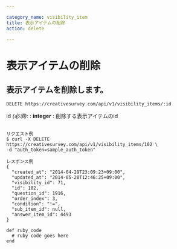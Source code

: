 ```yaml
---

category_name: visibility_item
title: 表示アイテムの削除
action: delete

---
```


# 表示アイテムの削除

## 表示アイテムを削除します。

`DELETE https://creativesurvey.com/api/v1/visibility_items/:id`

id _(必須)_:
: __integer__
: 削除する表示アイテムのid

~~~

リクエスト例
$ curl -X DELETE https://creativesurvey.com/api/v1/visibility_items/102 \
-d "auth_token=sample_auth_token"

レスポンス例
{
  "created_at": "2014-04-29T23:09:23+09:00",
  "updated_at": "2014-05-28T12:46:25+09:00",
  "visibility_id": 71,
  "id": 102,
  "question_id": 1916,
  "order_index": 3,
  "condition": "!=",
  "sub_item_id": null,
  "answer_item_id": 4493
}

~~~

~~~
def ruby_code
  # ruby code goes here
end
~~~

